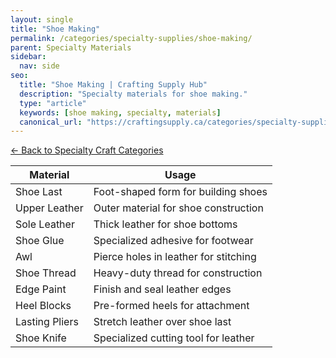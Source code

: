 ```yaml
---
layout: single
title: "Shoe Making"
permalink: /categories/specialty-supplies/shoe-making/
parent: Specialty Materials
sidebar:
  nav: side
seo:
  title: "Shoe Making | Crafting Supply Hub"
  description: "Specialty materials for shoe making."
  type: "article"
  keywords: [shoe making, specialty, materials]
  canonical_url: "https://craftingsupply.ca/categories/specialty-supplies/shoe-making/"
---
```


[← Back to Specialty Craft Categories](/categories/specialty-supplies/)

| Material | Usage |
|----------|-------|
| Shoe Last | Foot-shaped form for building shoes |
| Upper Leather | Outer material for shoe construction |
| Sole Leather | Thick leather for shoe bottoms |
| Shoe Glue | Specialized adhesive for footwear |
| Awl | Pierce holes in leather for stitching |
| Shoe Thread | Heavy-duty thread for construction |
| Edge Paint | Finish and seal leather edges |
| Heel Blocks | Pre-formed heels for attachment |
| Lasting Pliers | Stretch leather over shoe last |
| Shoe Knife | Specialized cutting tool for leather |
